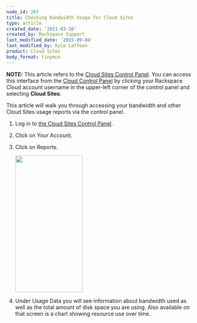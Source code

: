 ```yaml
---
node_id: 267
title: Checking Bandwidth Usage for Cloud Sites
type: article
created_date: '2011-03-16'
created_by: Rackspace Support
last_modified_date: '2015-09-04'
last_modified_by: Kyle Laffoon
product: Cloud Sites
body_format: tinymce
---
```


****NOTE:**** This article refers to the [Cloud Sites Control
Panel](https://manage.rackspacecloud.com/). You can access this
interface from the [Cloud Control Panel](https://mycloud.rackspace.com/)
by clicking your Rackspace Cloud account username in the upper-left
corner of the control panel and selecting **Cloud Sites**.

This article will walk you through accessing your bandwidth and other
Cloud Sites usage reports via the control panel.

1.  Log in to [the Cloud Sites Control
    Panel](https://manage.rackspacecloud.com/Home.do).
2.  Click on Your Account.
3.  Click on Reports.

    <img src="https://8026b2e3760e2433679c-fffceaebb8c6ee053c935e8915a3fbe7.ssl.cf2.rackcdn.com/field/image/classiccpreports.png" width="178" height="361" />

4.  <span>Under Usage Data you will see information about bandwidth used
    as well as the total amount of disk space you are using. Also
    available on that screen is a chart showing resource use
    over time.</span>


